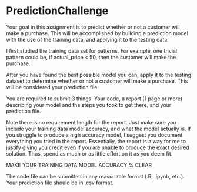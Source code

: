 # PredictionChallenge
Your goal in this assignment is to predict whether or not a customer will make a purchase. This will be accomplished by building a prediction model with the use of the training data, and applying it to the testing data.

I first studied the training data set for patterns. For example, one trivial pattern could be, if actual_price < 50, then the customer will make the purchase. 
 
After you have found the best possible model you can, apply it to the testing dataset to determine whether or not a customer will make a purchase. This will be considered your prediction file.

You are required to submit 3 things. Your code, a report (1 page or more) describing your model and the steps you took to get there, and your prediction file.

Note there is no requirement length for the report. Just make sure you include your training data model accuracy, and what the model actually is. If you struggle to produce a high accuracy model, I suggest you document everything you tried in the report. Essentially, the report is a way for me to justify giving you credit even if you are unable to produce the exact desired solution. Thus, spend as much or as little effort on it as you deem fit.

MAKE YOUR TRAINING DATA MODEL ACCURACY % CLEAR

The code file can be submitted in any reasonable format (.R, .ipynb, etc.). Your prediction file should be in .csv format.
